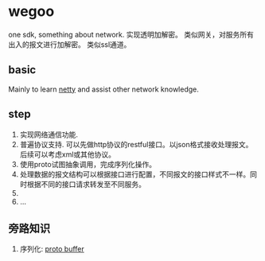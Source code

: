 # wegoo

one sdk, something about network.
实现透明加解密。 
类似网关，对服务所有出入的报文进行加解密。
类似ssl通道。


## basic 
Mainly to learn [netty](https://github.com/zhenwei1108/netty.git) and assist other network knowledge.



## step
1. 实现网络通信功能.
2. 普遍协议支持. 可以先做http协议的restful接口。以json格式接收处理报文。后续可以考虑xml或其他协议。
3. 使用proto试图抽象调用，完成序列化操作。
4. 处理数据的报文结构可以根据接口进行配置，不同报文的接口样式不一样。同时根据不同的接口请求转发至不同服务。
5.  
6. ...


## 旁路知识
1. 序列化: [proto buffer](https://developers.google.cn/protocol-buffers)